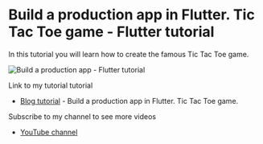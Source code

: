 # Build a production app in Flutter. Tic Tac Toe game - Flutter tutorial

In this tutorial you will learn how to create the famous Tic Tac Toe game.

![Build a production app - Flutter tutorial](tic_tac_toe.png)

Link to my tutorial tutorial
- [Blog tutorial](https://davideagostini.com/build-a-production-app-in-flutter-tic-tac-toe-game) - Build a production app in Flutter. Tic Tac Toe game.

Subscribe to my channel to see more videos
- [YouTube channel](https://www.youtube.com/c/davideagostini)